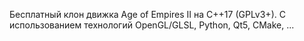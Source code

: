 Бесплатный клон движка Age of Empires II на C++17 (GPLv3+). С использованием технологий OpenGL/GLSL, Python, Qt5, CMake, ...
